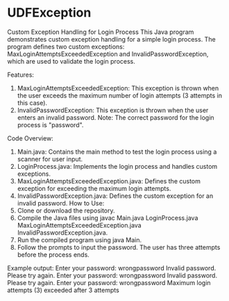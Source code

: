 # UDFException
Custom Exception Handling for Login Process
This Java program demonstrates custom exception handling for a simple login process. The program defines two custom exceptions: MaxLoginAttemptsExceededException and InvalidPasswordException, which are used to validate the login process.

Features:
1. MaxLoginAttemptsExceededException: This exception is thrown when the user exceeds the maximum number of login attempts (3 attempts in this case).
2. InvalidPasswordException: This exception is thrown when the user enters an invalid password.
Note: The correct password for the login process is "password".

Code Overview:
1. Main.java: Contains the main method to test the login process using a scanner for user input.
2. LoginProcess.java: Implements the login process and handles custom exceptions.
3. MaxLoginAttemptsExceededException.java: Defines the custom exception for exceeding the maximum login attempts.
4. InvalidPasswordException.java: Defines the custom exception for an invalid password.
How to Use:
1. Clone or download the repository.
2. Compile the Java files using javac Main.java LoginProcess.java MaxLoginAttemptsExceededException.java InvalidPasswordException.java.
3. Run the compiled program using java Main.
4. Follow the prompts to input the password. The user has three attempts before the process ends.


Example output: 
Enter your password: wrongpassword
Invalid password. Please try again.
Enter your password: wrongpassword
Invalid password. Please try again.
Enter your password: wrongpassword
Maximum login attempts (3) exceeded after 3 attempts
